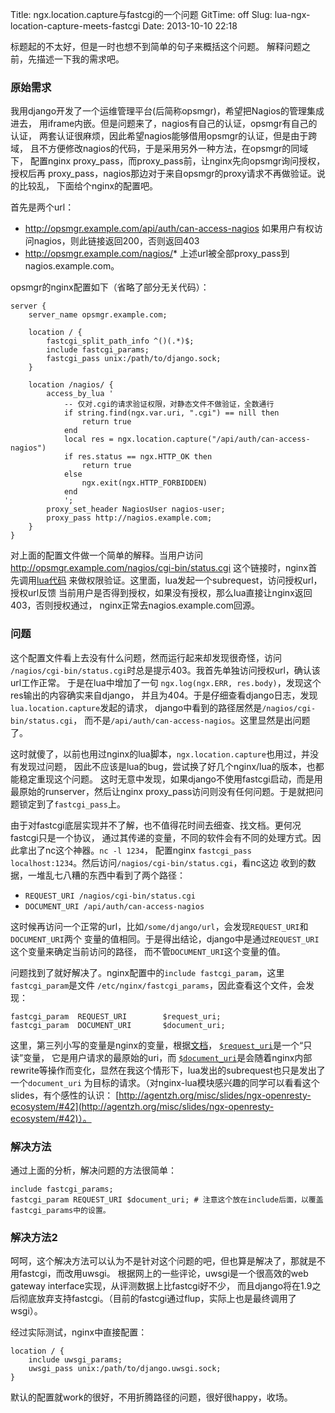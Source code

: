 Title: ngx.location.capture与fastcgi的一个问题
GitTime: off
Slug: lua-ngx-location-capture-meets-fastcgi
Date: 2013-10-10 22:18

标题起的不太好，但是一时也想不到简单的句子来概括这个问题。
解释问题之前，先描述一下我的需求吧。

### 原始需求

我用django开发了一个运维管理平台(后简称opsmgr)，希望把Nagios的管理集成进去，
用iframe内嵌。但是问题来了，nagios有自己的认证，opsmgr有自己的认证，
两套认证很麻烦，因此希望nagios能够借用opsmgr的认证，但是由于跨域，
且不方便修改nagios的代码，于是采用另外一种方法，在opsmgr的同域下，
配置nginx proxy_pass，而proxy_pass前，让nginx先向opsmgr询问授权，授权后再
proxy_pass，nagios那边对于来自opsmgr的proxy请求不再做验证。说的比较乱，
下面给个nginx的配置吧。

首先是两个url：

* http://opsmgr.example.com/api/auth/can-access-nagios 
  如果用户有权访问nagios，则此链接返回200，否则返回403
* http://opsmgr.example.com/nagios/*
  上述url被全部proxy_pass到nagios.example.com。

opsmgr的nginx配置如下（省略了部分无关代码）：

```
server {
    server_name opsmgr.example.com;

    location / {
        fastcgi_split_path_info ^()(.*)$;
        include fastcgi_params;
        fastcgi_pass unix:/path/to/django.sock;
    }

    location /nagios/ {
        access_by_lua '
            -- 仅对.cgi的请求验证权限，对静态文件不做验证，全数通行
            if string.find(ngx.var.uri, ".cgi") == nill then
                return true
            end
            local res = ngx.location.capture("/api/auth/can-access-nagios")
            if res.status == ngx.HTTP_OK then
                return true
            else
                ngx.exit(ngx.HTTP_FORBIDDEN)
            end
            ';
        proxy_set_header NagiosUser nagios-user;
        proxy_pass http://nagios.example.com;
    }
}
```

对上面的配置文件做一个简单的解释。当用户访问
http://opsmgr.example.com/nagios/cgi-bin/status.cgi
这个链接时，nginx首先调用[lua代码](http://wiki.nginx.org/HttpLuaModule)
来做权限验证。这里面，lua发起一个subrequest，访问授权url，授权url反馈
当前用户是否得到授权，如果没有授权，那么lua直接让nginx返回403，否则授权通过，
nginx正常去nagios.example.com回源。

### 问题

这个配置文件看上去没有什么问题，然而运行起来却发现很奇怪，访问
`/nagios/cgi-bin/status.cgi`时总是提示403。我首先单独访问授权url，确认该url工作正常。
于是在lua中增加了一句 `ngx.log(ngx.ERR, res.body)`，发现这个res输出的内容确实来自django，
并且为404。于是仔细查看django日志，发现`lua.location.capture`发起的请求，
django中看到的路径居然是`/nagios/cgi-bin/status.cgi`，
而不是`/api/auth/can-access-nagios`。这里显然是出问题了。

这时就傻了，以前也用过nginx的lua脚本，`ngx.location.capture`也用过，并没有发现过问题，
因此不应该是lua的bug，尝试换了好几个nginx/lua的版本，也都能稳定重现这个问题。
这时无意中发现，如果django不使用fastcgi启动，而是用最原始的runserver，然后让nginx
proxy_pass访问则没有任何问题。于是就把问题锁定到了`fastcgi_pass`上。

由于对fastcgi底层实现并不了解，也不值得花时间去细查、找文档。更何况fastcgi只是一个协议，
通过其传递的变量，不同的软件会有不同的处理方式。因此拿出了nc这个神器。`nc -l 1234`，
配置nginx `fastcgi_pass localhost:1234`。然后访问`/nagios/cgi-bin/status.cgi`，看nc这边
收到的数据，一堆乱七八糟的东西中看到了两个路径：

* `REQUEST_URI /nagios/cgi-bin/status.cgi`
* `DOCUMENT_URI /api/auth/can-access-nagios`

这时候再访问一个正常的url，比如`/some/django/url`，会发现`REQUEST_URI`和`DOCUMENT_URI`两个
变量的值相同。于是得出结论，django中是通过`REQUEST_URI`这个变量来确定当前访问的路径，
而不管`DOCUMENT_URI`这个变量的值。

问题找到了就好解决了。nginx配置中的`include fastcgi_param`，这里`fastcgi_param`是文件
`/etc/nginx/fastcgi_params`，因此查看这个文件，会发现：

```
fastcgi_param  REQUEST_URI        $request_uri;
fastcgi_param  DOCUMENT_URI       $document_uri;
```

这里，第三列小写的变量是nginx的变量，根据[文档](http://wiki.nginx.org/HttpCoreModule)，
[`$request_uri`](http://wiki.nginx.org/HttpCoreModule#.24request_uri)是一个“只读”变量，
它是用户请求的最原始的uri，而
[`$document_uri`](http://wiki.nginx.org/HttpCoreModule#.24document_uri)是会随着nginx内部
rewrite等操作而变化，显然在我这个情形下，lua发出的subrequest也只是发出了一个`document_uri`
为目标的请求。（对nginx-lua模块感兴趣的同学可以看看这个slides，有个感性的认识：
[http://agentzh.org/misc/slides/ngx-openresty-ecosystem/#42](http://agentzh.org/misc/slides/ngx-openresty-ecosystem/#42)）。

### 解决方法

通过上面的分析，解决问题的方法很简单：

```
include fastcgi_params;
fastcgi_param REQUEST_URI $document_uri; # 注意这个放在include后面，以覆盖fastcgi_params中的设置。
```

### 解决方法2

呵呵，这个解决方法可以认为不是针对这个问题的吧，但也算是解决了，那就是不用fastcgi，而改用uwsgi。
根据网上的一些评论，uwsgi是一个很高效的web gateway interface实现，从评测数据上比fastcgi好不少，
而且django将在1.9之后彻底放弃支持fastcgi。（目前的fastcgi通过flup，实际上也是最终调用了wsgi）。

经过实际测试，nginx中直接配置：

```
location / {
    include uwsgi_params;
    uwsgi_pass unix:/path/to/django.uwsgi.sock;
}
```

默认的配置就work的很好，不用折腾路径的问题，很好很happy，收场。
